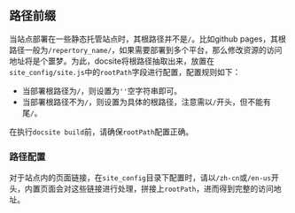 ## 路径前缀

当站点部署在一些静态托管站点时，其根路径并不是`/`。比如github pages，其根路径一般为`/repertory_name/`，如果需要部署到多个平台，那么修改资源的访问地址将是个噩梦。为此，docsite将根路径抽取出来，放置在`site_config/site.js`中的`rootPath`字段进行配置，配置规则如下：
+ 当部署根路径为`/`，则设置为`''`空字符串即可。
+ 当部署根路径不为`/`，则设置为具体的根路径，注意需以`/`开头，但不能有尾`/`。

在执行`docsite build`前，请确保`rootPath`配置正确。

### 路径配置

对于站点内的页面链接，在`site_config`目录下配置时，请以`/zh-cn`或`/en-us`开头，内置页面会对这些链接进行处理，拼接上`rootPath`，进而得到完整的访问地址。